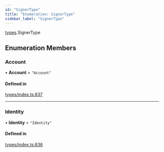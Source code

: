 ```yaml
---
id: "SignerType"
title: "Enumeration: SignerType"
sidebar_label: "SignerType"
---
```


[types](../../../modules/Types/Types.md).SignerType

## Enumeration Members

### Account

• **Account** = ``"Account"``

#### Defined in

[types/index.ts:837](https://github.com/PolymeshAssociation/polymesh-sdk/blob/95f248df/src/types/index.ts#L837)

___

### Identity

• **Identity** = ``"Identity"``

#### Defined in

[types/index.ts:836](https://github.com/PolymeshAssociation/polymesh-sdk/blob/95f248df/src/types/index.ts#L836)
